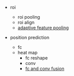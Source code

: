- roi
  - roi pooling
  - roi align
  - [adaptive feature pooling](https://arxiv.org/abs/1803.01534)
  
- position prediction
  - fc
  - heat map
    - fc reshape
    - conv
    - [fc and conv fusion](https://arxiv.org/abs/1803.01534)
